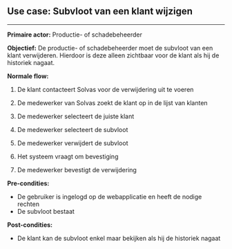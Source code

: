 ## Use case: Subvloot van een klant wijzigen
---

**Primaire actor:** Productie- of schadebeheerder

**Objectief:** De productie- of schadebeheerder moet de subvloot van een klant verwijderen. Hierdoor is deze alleen zichtbaar voor de klant als hij de historiek nagaat.

**Normale flow:**
1. De klant contacteert Solvas voor de verwijdering uit te voeren

2. De medewerker van Solvas zoekt de klant op in de lijst van klanten

3. De medewerker selecteert de juiste klant

4. De medewerker selecteert de subvloot

5. De medewerker verwijdert de subvloot

6. Het systeem vraagt om bevestiging

7. De medewerker bevestigt de verwijdering


**Pre-condities:**
- De gebruiker is ingelogd op de webapplicatie en heeft de nodige rechten
- De subvloot bestaat

**Post-condities:**
- De klant kan de subvloot enkel maar bekijken als hij de historiek nagaat
